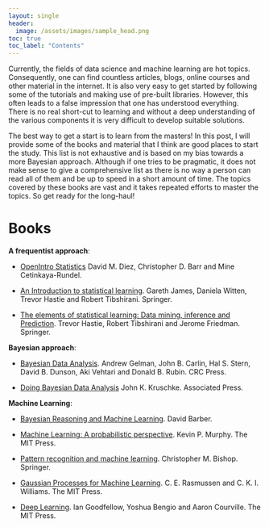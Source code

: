 ```yaml
---
layout: single
header:
  image: /assets/images/sample_head.png
toc: true
toc_label: "Contents"
---
```



Currently, the fields of data science and machine learning are hot topics.
Consequently, one can find countless articles, blogs, online courses and 
other material in the internet. 
It is also very easy to get started by following some of the tutorials
and making use of pre-built libraries.
However, this often leads to a false impression that one has understood
everything.  
There is no real short-cut to learning and without a deep understanding
of the various components it is very difficult to develop suitable solutions.

The best way to get a start is to learn from the masters!
In this post, I will provide some of the books and material that I think 
are good places to start the study.
This list is not exhaustive and is based on my bias towards a more Bayesian
approach. 
Although if one tries to be pragmatic, it does not make sense to give a comprehensive
list as there is no way a person can read all of them and be up to speed
in a short amount of time.
The topics covered by these books are vast and it takes repeated efforts
to master the topics. 
So get ready for the long-haul! 

# Books

**A frequentist approach**:

* [OpenIntro Statistics](http://www.openintro.org)
David M. Diez, Christopher D. Barr and Mine Cetinkaya-Rundel.


* [An Introduction to statistical learning](http://www-bcf.usc.edu/~gareth/ISL/).
Gareth James, Daniela Witten, Trevor Hastie and Robert Tibshirani.
Springer.

* [The elements of statistical learning: Data mining, inference and Prediction](https://web.stanford.edu/~hastie/ElemStatLearn/).
Trevor Hastie, Robert Tibshirani and Jerome Friedman.
Springer.


**Bayesian approach**:

* [Bayesian Data Analysis](http://www.stat.columbia.edu/~gelman/book/).
Andrew Gelman, John B. Carlin, Hal S. Stern, David B. Dunson, Aki Vehtari
and Donald B. Rubin.
CRC Press.

* [Doing Bayesian Data Analysis](https://sites.google.com/site/doingbayesiandataanalysis/)
John K. Kruschke.
Associated Press.

**Machine Learning**:
* [Bayesian Reasoning and Machine Learning](http://web4.cs.ucl.ac.uk/staff/D.Barber/pmwiki/pmwiki.php?n=Brml.Online).
David Barber.

* [Machine Learning: A probabilistic perspective](https://mitpress.mit.edu/books/machine-learning-1).
Kevin P. Murphy.
The MIT Press.

* [Pattern recognition and machine learning](https://www.springer.com/gp/book/9780387310732).
Christopher M. Bishop.
Springer.

* [Gaussian Processes for Machine Learning](http://www.gaussianprocess.org/gpml/).
C. E. Rasmussen and C. K. I. Williams.
The MIT Press.

* [Deep Learning](www.deeplearningbook.org).
Ian Goodfellow, Yoshua Bengio and Aaron Courville.
The MIT Press.
